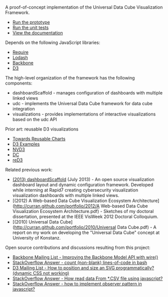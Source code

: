 A proof-of-concept implementation of the Universal Data Cube Visualization Framework.

 * [Run the prototype](http://curran.github.io/phd/prototype/)
 * [Run the unit tests](http://curran.github.io/phd/prototype/SpecRunner.html)
 * [View the documentation](http://curran.github.io/phd/prototype/docs/main.html)

Depends on the following JavaScript libraries:

 * [Require](http://requirejs.org/)
 * [Lodash](http://lodash.com/)
 * [Backbone](http://backbonejs.org/)
 * [D3](http://d3js.org/)

The high-level organization of the framework has the following components:

 * dashboardScaffold - manages configuration of dashboards with multiple linked views
 * udc - implements the Universal Data Cube framework for data cube integration
 * visualizations - provides implementations of interactive visualizations based on the udc API

Prior art: reusable D3 visualizations

 * [Towards Reusable Charts](http://bost.ocks.org/mike/chart/)
 * [D3 Examples](https://github.com/mbostock/d3/wiki/Gallery)
 * [NVD3](http://nvd3.org/)
 * [DC](http://nickqizhu.github.io/dc.js/)
 * [reD3](http://bugzu.github.io/reD3/#/)

Related previous work:

 * [(2013) dashboardScaffold](https://github.com/curran/dashboardScaffold) (July 2013) - An open source visualization dashboard layout and dynamic configuration framework. Developed while interning at Rapid7 creating cybersecurity visualization visualization dashboards with multiple linked views.
 * [(2012) A Web-based Data Cube Visualization Ecosystem Architecture](http://curran.github.com/portfolio/2012/A Web-based Data Cube Visualization Ecosystem Architecture.pdf) - Sketches of my doctoral dissertation, presented at the IEEE VisWeek 2012 Doctoral Colloquium.
 * [(2010) Universal Data Cube](http://curran.github.com/portfolio/2010/Universal Data Cube.pdf) - A report on my work on developing the "Universal Data Cube" concept at University of Konstanz.

Open source contributions and discussions resulting from this project:

 * [Backbone Mailing List - Improving the Backbone Model API with wire()](https://groups.google.com/forum/#!topic/backbonejs/CnFLHg-d0uk)
 * [StackOverflow Answer - count (non-blank) lines-of-code in bash](http://stackoverflow.com/questions/114814/count-non-blank-lines-of-code-in-bash)
 * [D3 Mailing List - How to position and size an SVG programmatically? (dynamic CSS not working)](https://groups.google.com/forum/#!topic/d3-js/x4Tz_O7wA3Q)
 * [StackOverflow Answer - How read data From *.CSV file using javascript?](http://stackoverflow.com/questions/7431268/how-read-data-from-csv-file-using-javascript/22850815#22850815)
 * [StackOverflow Answer - how to implement observer pattern in javascript?](http://stackoverflow.com/questions/12308246/how-to-implement-observer-pattern-in-javascript/22824844#22824844)
